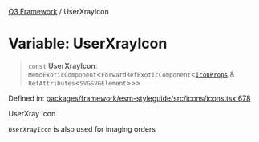 [O3 Framework](../API.md) / UserXrayIcon

# Variable: UserXrayIcon

> `const` **UserXrayIcon**: `MemoExoticComponent`\<`ForwardRefExoticComponent`\<[`IconProps`](../type-aliases/IconProps.md) & `RefAttributes`\<`SVGSVGElement`\>\>\>

Defined in: [packages/framework/esm-styleguide/src/icons/icons.tsx:678](https://github.com/its-kios09/openmrs-esm-core/blob/main/packages/framework/esm-styleguide/src/icons/icons.tsx#L678)

UserXray Icon

`UserXrayIcon` is also used for imaging orders
